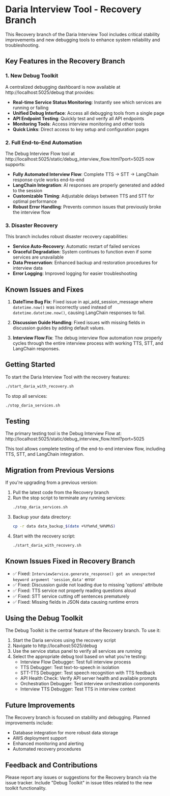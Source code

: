 # Daria Interview Tool - Recovery Branch

This Recovery branch of the Daria Interview Tool includes critical stability improvements and new debugging tools to enhance system reliability and troubleshooting.

## Key Features in the Recovery Branch

### 1. New Debug Toolkit

A centralized debugging dashboard is now available at http://localhost:5025/debug that provides:

- **Real-time Service Status Monitoring**: Instantly see which services are running or failing
- **Unified Debug Interface**: Access all debugging tools from a single page
- **API Endpoint Testing**: Quickly test and verify all API endpoints
- **Monitoring Tools**: Access interview monitoring and other tools
- **Quick Links**: Direct access to key setup and configuration pages

### 2. Full End-to-End Automation

The Debug Interview Flow tool at http://localhost:5025/static/debug_interview_flow.html?port=5025 now supports:

- **Fully Automated Interview Flow**: Complete TTS → STT → LangChain response cycle works end-to-end
- **LangChain Integration**: AI responses are properly generated and added to the session
- **Customizable Timing**: Adjustable delays between TTS and STT for optimal performance
- **Robust Error Handling**: Prevents common issues that previously broke the interview flow

### 3. Disaster Recovery

This branch includes robust disaster recovery capabilities:

- **Service Auto-Recovery**: Automatic restart of failed services
- **Graceful Degradation**: System continues to function even if some services are unavailable
- **Data Preservation**: Enhanced backup and restoration procedures for interview data
- **Error Logging**: Improved logging for easier troubleshooting

## Known Issues and Fixes

1. **DateTime Bug Fix**: Fixed issue in api_add_session_message where `datetime.now()` was incorrectly used instead of `datetime.datetime.now()`, causing LangChain responses to fail.

2. **Discussion Guide Handling**: Fixed issues with missing fields in discussion guides by adding default values.

3. **Interview Flow Fix**: The debug interview flow automation now properly cycles through the entire interview process with working TTS, STT, and LangChain responses.

## Getting Started

To start the Daria Interview Tool with the recovery features:

```bash
./start_daria_with_recovery.sh
```

To stop all services:

```bash
./stop_daria_services.sh
```

## Testing

The primary testing tool is the Debug Interview Flow at:
http://localhost:5025/static/debug_interview_flow.html?port=5025

This tool allows complete testing of the end-to-end interview flow, including TTS, STT, and LangChain integration.

## Migration from Previous Versions

If you're upgrading from a previous version:

1. Pull the latest code from the Recovery branch
2. Run the stop script to terminate any running services:
   ```bash
   ./stop_daria_services.sh
   ```
3. Backup your data directory:
   ```bash
   cp -r data data_backup_$(date +%Y%m%d_%H%M%S)
   ```
4. Start with the recovery script:
   ```bash
   ./start_daria_with_recovery.sh
   ```

## Known Issues Fixed in Recovery Branch

- ✅ Fixed: `InterviewService.generate_response() got an unexpected keyword argument 'session_data'` error
- ✅ Fixed: Discussion guide not loading due to missing 'options' attribute
- ✅ Fixed: TTS service not properly reading questions aloud
- ✅ Fixed: STT service cutting off sentences prematurely
- ✅ Fixed: Missing fields in JSON data causing runtime errors

## Using the Debug Toolkit

The Debug Toolkit is the central feature of the Recovery branch. To use it:

1. Start the Daria services using the recovery script
2. Navigate to http://localhost:5025/debug
3. Use the service status panel to verify all services are running
4. Select the appropriate debug tool based on what you're testing:
   - Interview Flow Debugger: Test full interview process
   - TTS Debugger: Test text-to-speech in isolation
   - STT-TTS Debugger: Test speech recognition with TTS feedback
   - API Health Check: Verify API server health and available prompts
   - Orchestration Debugger: Test interview orchestration components
   - Interview TTS Debugger: Test TTS in interview context

## Future Improvements

The Recovery branch is focused on stability and debugging. Planned improvements include:

- Database integration for more robust data storage
- AWS deployment support
- Enhanced monitoring and alerting
- Automated recovery procedures

## Feedback and Contributions

Please report any issues or suggestions for the Recovery branch via the issue tracker. Include "Debug Toolkit" in issue titles related to the new toolkit functionality. 